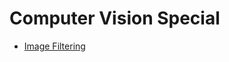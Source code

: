 # Computer Vision Special

* [Image Filtering](https://github.com/wonhyung64/CVspecial/blob/main/image_filtering/result.md "result.md")
